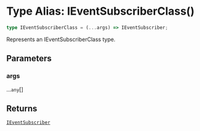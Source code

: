 # Type Alias: IEventSubscriberClass()

```ts
type IEventSubscriberClass = (...args) => IEventSubscriber;
```

Represents an IEventSubscriberClass type.

## Parameters

### args

...`any`[]

## Returns

[`IEventSubscriber`](../interfaces/IEventSubscriber.md)
